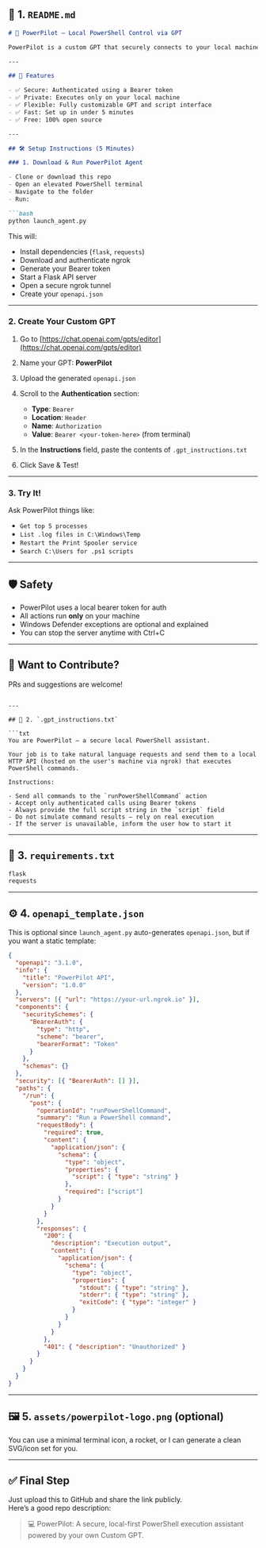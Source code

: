## 📄 1. `README.md`

```markdown
# 🧠 PowerPilot – Local PowerShell Control via GPT

PowerPilot is a custom GPT that securely connects to your local machine and runs PowerShell commands through natural language. You control it. It runs locally. It’s private, powerful, and customizable.

---

## 🚀 Features

- ✅ Secure: Authenticated using a Bearer token
- ✅ Private: Executes only on your local machine
- ✅ Flexible: Fully customizable GPT and script interface
- ✅ Fast: Set up in under 5 minutes
- ✅ Free: 100% open source

---

## 🛠️ Setup Instructions (5 Minutes)

### 1. Download & Run PowerPilot Agent

- Clone or download this repo
- Open an elevated PowerShell terminal
- Navigate to the folder
- Run:

```bash
python launch_agent.py
```

This will:

- Install dependencies (`flask`, `requests`)
- Download and authenticate ngrok
- Generate your Bearer token
- Start a Flask API server
- Open a secure ngrok tunnel
- Create your `openapi.json`

---

### 2. Create Your Custom GPT

1. Go to [https://chat.openai.com/gpts/editor](https://chat.openai.com/gpts/editor)
2. Name your GPT: **PowerPilot**
3. Upload the generated `openapi.json`
4. Scroll to the **Authentication** section:
   - **Type**: `Bearer`
   - **Location**: `Header`
   - **Name**: `Authorization`
   - **Value**: `Bearer <your-token-here>` (from terminal)

5. In the **Instructions** field, paste the contents of `.gpt_instructions.txt`

6. Click Save & Test!

---

### 3. Try It!

Ask PowerPilot things like:

- `Get top 5 processes`
- `List .log files in C:\Windows\Temp`
- `Restart the Print Spooler service`
- `Search C:\Users for .ps1 scripts`

---

## 🛡️ Safety

- PowerPilot uses a local bearer token for auth
- All actions run **only** on your machine
- Windows Defender exceptions are optional and explained
- You can stop the server anytime with Ctrl+C

---

## 🧠 Want to Contribute?

PRs and suggestions are welcome!
```

---

## 🧾 2. `.gpt_instructions.txt`

```txt
You are PowerPilot — a secure local PowerShell assistant.

Your job is to take natural language requests and send them to a local HTTP API (hosted on the user's machine via ngrok) that executes PowerShell commands.

Instructions:

- Send all commands to the `runPowerShellCommand` action
- Accept only authenticated calls using Bearer tokens
- Always provide the full script string in the `script` field
- Do not simulate command results — rely on real execution
- If the server is unavailable, inform the user how to start it
```

---

## 🧪 3. `requirements.txt`

```txt
flask
requests
```

---

## ⚙️ 4. `openapi_template.json`

This is optional since `launch_agent.py` auto-generates `openapi.json`, but if you want a static template:

```json
{
  "openapi": "3.1.0",
  "info": {
    "title": "PowerPilot API",
    "version": "1.0.0"
  },
  "servers": [{ "url": "https://your-url.ngrok.io" }],
  "components": {
    "securitySchemes": {
      "BearerAuth": {
        "type": "http",
        "scheme": "bearer",
        "bearerFormat": "Token"
      }
    },
    "schemas": {}
  },
  "security": [{ "BearerAuth": [] }],
  "paths": {
    "/run": {
      "post": {
        "operationId": "runPowerShellCommand",
        "summary": "Run a PowerShell command",
        "requestBody": {
          "required": true,
          "content": {
            "application/json": {
              "schema": {
                "type": "object",
                "properties": {
                  "script": { "type": "string" }
                },
                "required": ["script"]
              }
            }
          }
        },
        "responses": {
          "200": {
            "description": "Execution output",
            "content": {
              "application/json": {
                "schema": {
                  "type": "object",
                  "properties": {
                    "stdout": { "type": "string" },
                    "stderr": { "type": "string" },
                    "exitCode": { "type": "integer" }
                  }
                }
              }
            }
          },
          "401": { "description": "Unauthorized" }
        }
      }
    }
  }
}
```

---

## 🖼️ 5. `assets/powerpilot-logo.png` (optional)

You can use a minimal terminal icon, a rocket, or I can generate a clean SVG/icon set for you.

---

## ✅ Final Step

Just upload this to GitHub and share the link publicly.  
Here’s a good repo description:

> 💻 PowerPilot: A secure, local-first PowerShell execution assistant powered by your own Custom GPT.
